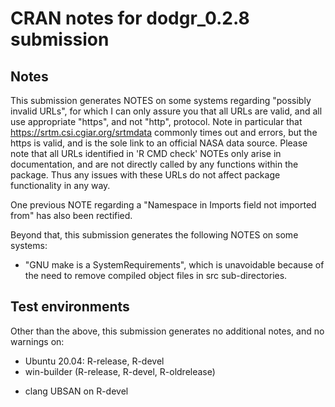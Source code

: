 # CRAN notes for dodgr_0.2.8 submission

## Notes

This submission generates NOTES on some systems regarding "possibly invalid URLs", for which I can only assure you that all URLs are valid, and all use appropriate "https", and not "http", protocol. Note in particular that https://srtm.csi.cgiar.org/srtmdata commonly times out and errors, but the https is valid, and is the sole link to an official NASA data source. Please note that all URLs identified in 'R CMD check' NOTEs only arise in documentation, and are not directly called by any functions within the package. Thus any issues with these URLs do not affect package functionality in any way.

One previous NOTE regarding a "Namespace in Imports field not imported from" has also been rectified.

Beyond that, this submission generates the following NOTES on some systems:

* "GNU make is a SystemRequirements", which is unavoidable because of the need to remove compiled object files in src sub-directories.

## Test environments

Other than the above, this submission generates no additional notes, and no warnings on:
* Ubuntu 20.04: R-release, R-devel
* win-builder (R-release, R-devel, R-oldrelease)
- clang UBSAN on R-devel
